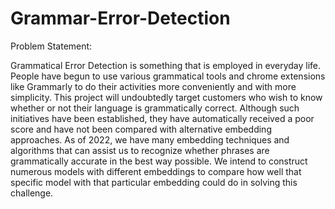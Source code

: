 # Grammar-Error-Detection

Problem Statement:

Grammatical Error Detection is something that is employed in everyday life. People have begun to use various grammatical tools and chrome extensions like Grammarly to do their activities more conveniently and with more simplicity. This project will undoubtedly target customers who wish to know whether or not their language is grammatically correct. Although such initiatives have been established, they have automatically received a poor score and have not been compared with alternative embedding approaches. As of 2022, we have many embedding techniques and algorithms that can assist us to recognize whether phrases are grammatically accurate in the best way possible. We intend to construct numerous models with different embeddings to compare how well that specific model with that particular embedding could do in solving this challenge.
